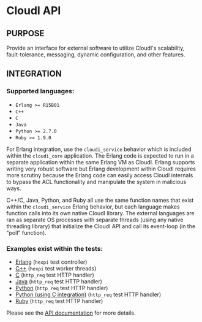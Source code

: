 # CloudI API

## PURPOSE

Provide an interface for external software to utilize CloudI's scalability,
fault-tolerance, messaging, dynamic configuration, and other features.

## INTEGRATION

### Supported languages:

* `Erlang >= R15B01`
* `C++`
* `C`
* `Java`
* `Python >= 2.7.0`
* `Ruby >= 1.9.0`

For Erlang integration, use the `cloudi_service` behavior which is included
within the `cloudi_core` application.  The Erlang code is expected to run
in a separate application within the same Erlang VM as CloudI.  Erlang
supports writing very robust software but Erlang development within CloudI
requires more scrutiny because the Erlang code can easily access CloudI
internals to bypass the ACL functionality and manipulate the system in
malicious ways.

C++/C, Java, Python, and Ruby all use the same function names that exist within
the `cloudi_service` Erlang behavior, but each language makes function calls
into its own native CloudI library.  The external languages are ran as separate
OS processes with separate threads (using any native threading library) that
initialize the CloudI API and call its event-loop (in the "poll" function).

### Examples exist within the tests:

* [Erlang](https://github.com/okeuday/CloudI/blob/master/src/tests/hexpi/src/cloudi_service_hexpi.erl) (`hexpi` test controller)
* [C++](https://github.com/okeuday/CloudI/blob/master/src/tests/hexpi/cxx_src/main.cpp) (`hexpi` test worker threads)
* [C](https://github.com/okeuday/CloudI/blob/master/src/tests/http_req/c_src/main.c) (`http_req` test HTTP handler)
* [Java](https://github.com/okeuday/CloudI/tree/master/src/tests/http_req/org/cloudi/tests/http_req) (`http_req` test HTTP handler)
* [Python](https://github.com/okeuday/CloudI/blob/master/src/tests/http_req/http_req.py) (`http_req` test HTTP handler)
* [Python (using C integration)](https://github.com/okeuday/CloudI/blob/master/src/tests/http_req/http_req_c.py) (`http_req` test HTTP handler)
* [Ruby](https://github.com/okeuday/CloudI/blob/master/src/tests/http_req/http_req.rb) (`http_req` test HTTP handler)

Please see the [API documentation](http://cloudi.org/api.html) for more details.

